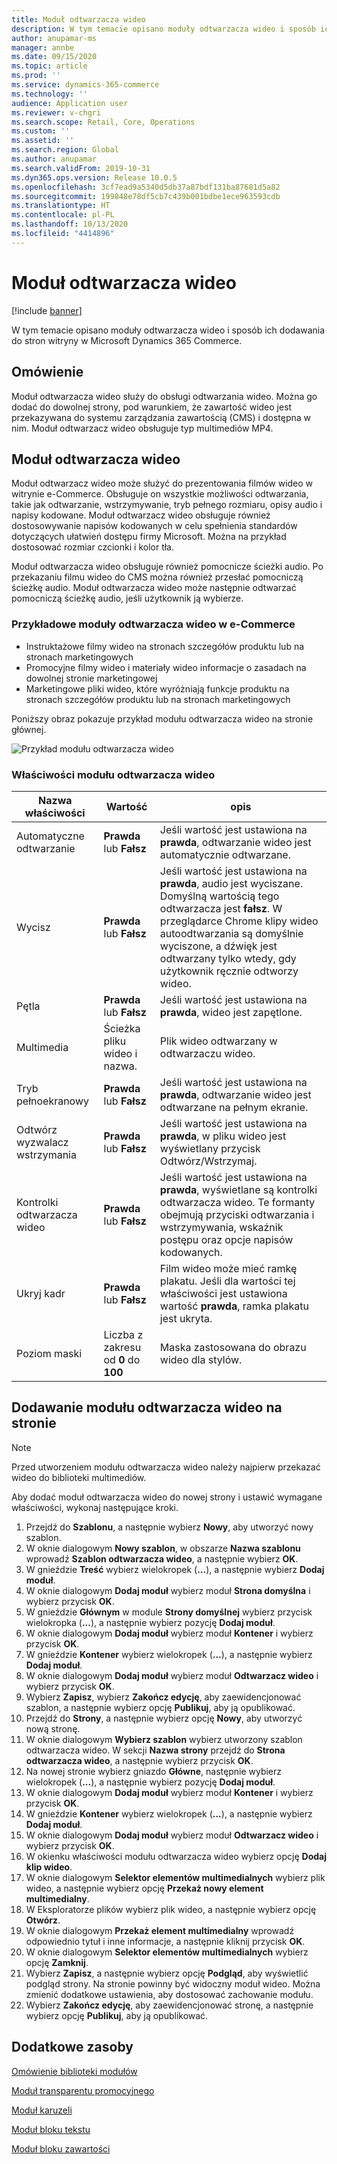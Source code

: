 ```yaml
---
title: Moduł odtwarzacza wideo
description: W tym temacie opisano moduły odtwarzacza wideo i sposób ich dodawania do stron witryny w Microsoft Dynamics 365 Commerce.
author: anupamar-ms
manager: annbe
ms.date: 09/15/2020
ms.topic: article
ms.prod: ''
ms.service: dynamics-365-commerce
ms.technology: ''
audience: Application user
ms.reviewer: v-chgri
ms.search.scope: Retail, Core, Operations
ms.custom: ''
ms.assetid: ''
ms.search.region: Global
ms.author: anupamar
ms.search.validFrom: 2019-10-31
ms.dyn365.ops.version: Release 10.0.5
ms.openlocfilehash: 3cf7ead9a5340d5db37a87bdf131ba87681d5a82
ms.sourcegitcommit: 199848e78df5cb7c439b001bdbe1ece963593cdb
ms.translationtype: HT
ms.contentlocale: pl-PL
ms.lasthandoff: 10/13/2020
ms.locfileid: "4414896"
---
```

# <a name="video-player-module"></a>Moduł odtwarzacza wideo


[!include [banner](includes/banner.md)]

W tym temacie opisano moduły odtwarzacza wideo i sposób ich dodawania do stron witryny w Microsoft Dynamics 365 Commerce.

## <a name="overview"></a>Omówienie

Moduł odtwarzacza wideo służy do obsługi odtwarzania wideo. Można go dodać do dowolnej strony, pod warunkiem, że zawartość wideo jest przekazywana do systemu zarządzania zawartością (CMS) i dostępna w nim. Moduł odtwarzacz wideo obsługuje typ multimediów MP4.

## <a name="video-player-module"></a>Moduł odtwarzacza wideo

Moduł odtwarzacz wideo może służyć do prezentowania filmów wideo w witrynie e-Commerce. Obsługuje on wszystkie możliwości odtwarzania, takie jak odtwarzanie, wstrzymywanie, tryb pełnego rozmiaru, opisy audio i napisy kodowane. Moduł odtwarzacz wideo obsługuje również dostosowywanie napisów kodowanych w celu spełnienia standardów dotyczących ułatwień dostępu firmy Microsoft. Można na przykład dostosować rozmiar czcionki i kolor tła.

Moduł odtwarzacza wideo obsługuje również pomocnicze ścieżki audio. Po przekazaniu filmu wideo do CMS można również przesłać pomocniczą ścieżkę audio. Moduł odtwarzacza wideo może następnie odtwarzać pomocniczą ścieżkę audio, jeśli użytkownik ją wybierze.

### <a name="examples-of-video-player-modules-in-e-commerce"></a>Przykładowe moduły odtwarzacza wideo w e-Commerce

- Instruktażowe filmy wideo na stronach szczegółów produktu lub na stronach marketingowych
- Promocyjne filmy wideo i materiały wideo informacje o zasadach na dowolnej stronie marketingowej
- Marketingowe pliki wideo, które wyróżniają funkcje produktu na stronach szczegółów produktu lub na stronach marketingowych

Poniższy obraz pokazuje przykład modułu odtwarzacza wideo na stronie głównej.

![Przykład modułu odtwarzacza wideo](./media/ecommerce-videoplayer.PNG)

### <a name="video-player-module-properties"></a>Właściwości modułu odtwarzacza wideo

| Nazwa właściwości         | Wartość                               | opis |
|-----------------------|-------------------------------------|-------------|
| Automatyczne odtwarzanie             | **Prawda** lub **Fałsz**               | Jeśli wartość jest ustawiona na **prawda**, odtwarzanie wideo jest automatycznie odtwarzane. |
| Wycisz                  | **Prawda** lub **Fałsz**               | Jeśli wartość jest ustawiona na **prawda**, audio jest wyciszane. Domyślną wartością tego odtwarzacza jest **fałsz**. W przeglądarce Chrome klipy wideo autoodtwarzania są domyślnie wyciszone, a dźwięk jest odtwarzany tylko wtedy, gdy użytkownik ręcznie odtworzy wideo. |
| Pętla                  | **Prawda** lub **Fałsz**               | Jeśli wartość jest ustawiona na **prawda**, wideo jest zapętlone. |
| Multimedia                 | Ścieżka pliku wideo i nazwa. | Plik wideo odtwarzany w odtwarzaczu wideo. |
| Tryb pełnoekranowy       | **Prawda** lub **Fałsz**               | Jeśli wartość jest ustawiona na **prawda**, odtwarzanie wideo jest odtwarzane na pełnym ekranie. |
| Odtwórz wyzwalacz wstrzymania    | **Prawda** lub **Fałsz**               | Jeśli wartość jest ustawiona na **prawda**, w pliku wideo jest wyświetlany przycisk Odtwórz/Wstrzymaj. |
| Kontrolki odtwarzacza wideo | **Prawda** lub **Fałsz**               | Jeśli wartość jest ustawiona na **prawda**, wyświetlane są kontrolki odtwarzacza wideo. Te formanty obejmują przyciski odtwarzania i wstrzymywania, wskaźnik postępu oraz opcje napisów kodowanych. |
| Ukryj kadr     | **Prawda** lub **Fałsz**               | Film wideo może mieć ramkę plakatu. Jeśli dla wartości tej właściwości jest ustawiona wartość **prawda**, ramka plakatu jest ukryta. |
| Poziom maski            | Liczba z zakresu od **0** do **100** | Maska zastosowana do obrazu wideo dla stylów. |

## <a name="add-a-video-player-module-to-a-page"></a>Dodawanie modułu odtwarzacza wideo na stronie

> [!NOTE] 
> Przed utworzeniem modułu odtwarzacza wideo należy najpierw przekazać wideo do biblioteki multimediów.

Aby dodać moduł odtwarzacza wideo do nowej strony i ustawić wymagane właściwości, wykonaj następujące kroki.

1. Przejdź do **Szablonu**, a następnie wybierz **Nowy**, aby utworzyć nowy szablon.
1. W oknie dialogowym **Nowy szablon**, w obszarze **Nazwa szablonu** wprowadź **Szablon odtwarzacza wideo**, a następnie wybierz **OK**.
1. W gnieździe **Treść** wybierz wielokropek (**...**), a następnie wybierz **Dodaj moduł**.
1. W oknie dialogowym **Dodaj moduł** wybierz moduł **Strona domyślna** i wybierz przycisk **OK**.
1. W gnieździe **Głównym** w module **Strony domyślnej** wybierz przycisk wielokropka (**...**), a następnie wybierz pozycję **Dodaj moduł**.
1. W oknie dialogowym **Dodaj moduł** wybierz moduł **Kontener** i wybierz przycisk **OK**.
1. W gnieździe **Kontener** wybierz wielokropek (**...**), a następnie wybierz **Dodaj moduł**.
1. W oknie dialogowym **Dodaj moduł** wybierz moduł **Odtwarzacz wideo** i wybierz przycisk **OK**.
1. Wybierz **Zapisz**, wybierz **Zakończ edycję**, aby zaewidencjonować szablon, a następnie wybierz opcję **Publikuj**, aby ją opublikować. 
1. Przejdź do **Strony**, a następnie wybierz opcję **Nowy**, aby utworzyć nową stronę.
1. W oknie dialogowym **Wybierz szablon** wybierz utworzony szablon odtwarzacza wideo. W sekcji **Nazwa strony** przejdź do **Strona odtwarzacza wideo**, a następnie wybierz przycisk **OK**.
1. Na nowej stronie wybierz gniazdo **Główne**, następnie wybierz wielokropek (**...**), a następnie wybierz pozycję **Dodaj moduł**.
1. W oknie dialogowym **Dodaj moduł** wybierz moduł **Kontener** i wybierz przycisk **OK**.
1. W gnieździe **Kontener** wybierz wielokropek (**...**), a następnie wybierz **Dodaj moduł**.
1. W oknie dialogowym **Dodaj moduł** wybierz moduł **Odtwarzacz wideo** i wybierz przycisk **OK**.
1. W okienku właściwości modułu odtwarzacza wideo wybierz opcję **Dodaj klip wideo**.
1. W oknie dialogowym **Selektor elementów multimedialnych** wybierz plik wideo, a następnie wybierz opcję **Przekaż nowy element multimedialny**.
1. W Eksploratorze plików wybierz plik wideo, a następnie wybierz opcję **Otwórz**.
1. W oknie dialogowym **Przekaż element multimedialny** wprowadź odpowiednio tytuł i inne informacje, a następnie kliknij przycisk **OK**.
1. W oknie dialogowym **Selektor elementów multimedialnych** wybierz opcję **Zamknij**.
1. Wybierz **Zapisz**, a następnie wybierz opcję **Podgląd**, aby wyświetlić podgląd strony. Na stronie powinny być widoczny moduł wideo. Można zmienić dodatkowe ustawienia, aby dostosować zachowanie modułu.
1. Wybierz **Zakończ edycję**, aby zaewidencjonować stronę, a następnie wybierz opcję **Publikuj**, aby ją opublikować. 

## <a name="additional-resources"></a>Dodatkowe zasoby

[Omówienie biblioteki modułów](starter-kit-overview.md)

[Moduł transparentu promocyjnego](add-alert.md)

[Moduł karuzeli](add-carousel.md)

[Moduł bloku tekstu](add-content-rich-block.md)

[Moduł bloku zawartości](add-hero-module.md)
